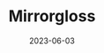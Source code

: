 ---
title: "Mirrorgloss"
cc-type: hashtag
date: 2023-06-03
hashtag: mirrorgloss
from:
  - Tacoma
tags:
  - band
  - Tacoma
---